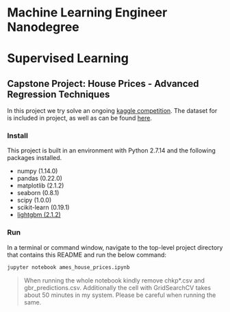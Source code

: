 # Machine Learning Engineer Nanodegree
# Supervised Learning
## Capstone Project: House Prices - Advanced Regression Techniques

In this project we try solve an ongoing [kaggle competition](https://www.kaggle.com/c/house-prices-advanced-regression-techniques). The dataset for is included in project, as well as can be found [here](https://www.kaggle.com/c/house-prices-advanced-regression-techniques/data).

### Install

This project is built in an environment with Python 2.7.14 and the following packages installed.
- numpy (1.14.0)
- pandas (0.22.0)
- matplotlib (2.1.2)
- seaborn (0.8.1)
- scipy (1.0.0)
- scikit-learn (0.19.1)
- [lightgbm (2.1.2)](https://github.com/Microsoft/LightGBM/)


### Run
In a terminal or command window, navigate to the top-level project directory that contains this README and run the below command:
```bash
jupyter notebook ames_house_prices.ipynb
```
> When running the whole notebook kindly remove chkp*.csv and gbr_predictions.csv. Additionally the cell with GridSearchCV takes about 50 minutes in my system. Please be careful when running the same.
